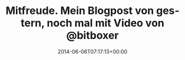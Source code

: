 ---
retweeted: false
source: <a href="http://twitter.com" rel="nofollow">Twitter Web Client</a>
entities:
  hashtags: []
  symbols: []
  user_mentions:
  - name: Bodo Tasche
    screen_name: bitboxer
    indices:
    - '61'
    - '70'
    id_str: '129553128'
    id: '129553128'
  urls:
  - url: https://t.co/vAR3bwPoka
    expanded_url: https://bascht.com/blog/2014/06/05/mitfreude/
    display_url: bascht.com/blog/2014/06/0…
    indices:
    - '73'
    - '96'
display_text_range:
- '0'
- '96'
favorite_count: '0'
id_str: '474812236192825344'
truncated: false
retweet_count: '2'
id: '474812236192825344'
possibly_sensitive: false
created_at: Fri Jun 06 07:17:13 +0000 2014
favorited: false
full_text: Mitfreude. Mein Blogpost von gestern, noch mal mit Video von [@bitboxer](https://twitter.com/bitboxer)
  –
lang: de
quote_url: https://bascht.com/blog/2014/06/05/mitfreude/
tags:
- pesos/twitter
date: '2014-06-06T07:17:13+00:00'
src: https://twitter.com/bascht/status/474812236192825344
original_url: https://twitter.com/bascht/status/474812236192825344
type: twitter_tweet
text: Mitfreude. Mein Blogpost von gestern, noch mal mit Video von [@bitboxer](https://twitter.com/bitboxer)
  –
title: 'Mitfreude. Mein Blogpost von gestern, noch mal mit Video von @bitboxer '

---